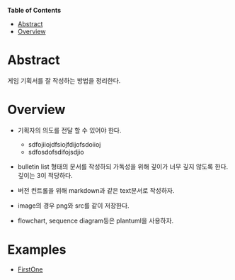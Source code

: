 <!-- markdown-toc start - Don't edit this section. Run M-x markdown-toc-refresh-toc -->
**Table of Contents**

- [Abstract](#abstract)
- [Overview](#overview)

<!-- markdown-toc end -->
# Abstract

게임 기획서를 잘 작성하는 방법을 정리한다.

# Overview

* 기획자의 의도를 전달 할 수 있어야 한다.
  * sdfojiiojdfsiojfdijofsdoiioj
  * sdfosdofsdifojsdjio
      
* bulletin list 형태의 문서를 작성하되 가독성을 위해 깊이가 너무 깊지
않도록 한다.  깊이는 3이 적당하다.

* 버전 컨트롤을 위해 markdown과 같은 text문서로 작성하자.

* image의 경우 png와 src를 같이 저장한다.

* flowchart, sequence diagram등은 plantuml을 사용하자.

# Examples

* [FirstOne](firstone.md)
